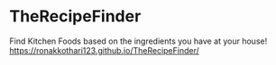 # TheRecipeFinder
Find Kitchen Foods based on the ingredients you have at your house!
https://ronakkothari123.github.io/TheRecipeFinder/
